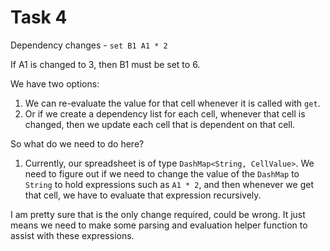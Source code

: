 # Task 4

Dependency changes - `set B1 A1 * 2`

If A1 is changed to 3, then B1 must be set to 6.

We have two options:

1. We can re-evaluate the value for that cell whenever it is called with `get`.
2. Or if we create a dependency list for each cell, whenever that cell is changed,
   then we update each cell that is dependent on that cell.

So what do we need to do here?

1. Currently, our spreadsheet is of type `DashMap<String, CellValue>`. We need
   to figure out if we need to change the value of the `DashMap` to `String` to hold
   expressions such as `A1 * 2`, and then whenever we get that cell, we have to
   evaluate that expression recursively.

I am pretty sure that is the only change required, could be wrong. It just means
we need to make some parsing and evaluation helper function to assist with
these expressions.
